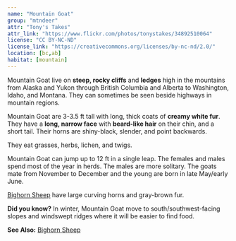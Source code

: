 ```yaml
---
name: "Mountain Goat"
group: "mtndeer"
attr: "Tony's Takes"
attr_link: "https://www.flickr.com/photos/tonystakes/34892510064"
license: "CC BY-NC-ND"
license_link: "https://creativecommons.org/licenses/by-nc-nd/2.0/"
location: [bc,ab]
habitat: [mountain]
---
```

Mountain Goat live on **steep, rocky cliffs** and **ledges** high in the mountains from Alaska and Yukon through British Columbia and Alberta to Washington, Idaho, and Montana. They can sometimes be seen beside highways in mountain regions.

Mountain Goat are 3-3.5 ft tall with long, thick coats of **creamy white fur**. They have a **long, narrow face** with **beard-like hair** on their chin, and a short tail. Their horns are shiny-black, slender, and point backwards.

They eat grasses, herbs, lichen, and twigs.

Mountain Goat can jump up to 12 ft in a single leap. The females and males spend most of the year in herds. The males are more solitary. The goats mate from November to December and the young are born in late May/early June.

[Bighorn Sheep](/animals/bighorn) have large curving horns and gray-brown fur.

**Did you know?** In winter, Mountain Goat move to south/southwest-facing slopes and windswept ridges where it will be easier to find food.

<!-- generated, do not edit -->
**See Also:**
[Bighorn Sheep](/animals/bighorn)
